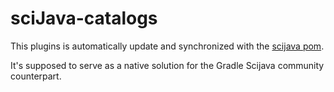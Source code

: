 # sciJava-catalogs

This plugins is automatically update and synchronized with the [scijava pom](https://github.com/scijava/pom-scijava).

It's supposed to serve as a native solution for the Gradle Scijava community counterpart. 